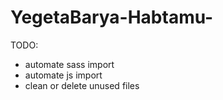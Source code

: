 # YegetaBarya-Habtamu-

TODO:
- automate sass import
- automate js import
- clean or delete unused files
